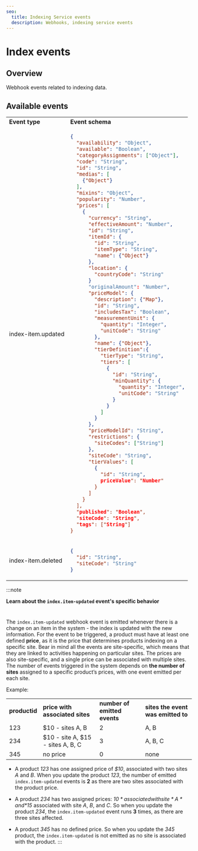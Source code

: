 ```yaml
---
seo:
  title: Indexing Service events
  description: Webhooks, indexing service events
---
```


# Index events

## Overview

Webhook events related to indexing data.

## Available events

<table>
  <tr>
    <td><b>Event type</b></td>
    <td><b>Event schema</b></td>
  </tr>
  <tr>
    <td>index-item.updated</td>
<td>

```json
{
  "availability": "Object",
  "available": "Boolean",
  "categoryAssignments": ["Object"],
  "code": "String",
  "id": "String",
  "medias": [
    {"Object"}
  ],
  "mixins": "Object",
  "popularity": "Number",
  "prices": [
    {
      "currency": "String",
      "effectiveAmount": "Number",
      "id": "String",
      "itemId": {
        "id": "String",
        "itemType": "String",
        "name": {"Object"}
      },
      "location": {
        "countryCode": "String"
      }
      "originalAmount": "Number",
      "priceModel": {
        "description": {"Map"},
        "id": "String",
        "includesTax": "Boolean",
        "measurementUnit": {
          "quantity": "Integer",
          "unitCode": "String"
        },
        "name": {"Object"},
        "tierDefinition":{
          "tierType": "String",
          "tiers": [
            {
              "id": "String",
              "minQuantity": {
                "quantity": "Integer",
                "unitCode": "String"
              }
            }
          ]
        }
      },
      "priceModelId": "String",
      "restrictions": {
        "siteCodes": ["String"]
      },
      "siteCode": "String",
      "tierValues": [
        {
          "id": "String",
          priceValue": "Number"
        }
      ]
    }
  ],
  "published": "Boolean",
  "siteCode": "String",
  "tags": ["String"]
}
```
</td>
</tr>

<tr>
    <td>index-item.deleted</td>
<td>

```json
{
  "id": "String",
  "siteCode": "String"
}
```
</td>
</tr>
</table>

:::note

**Learn about the `index.item-updated` event's specific behavior** 
#
The `index.item-updated` webhook event is emitted whenever there is a change on an item in the system - the index is updated with the new information. 
For the event to be triggered, a product must have at least one defined **price**, as it is the price that determines products indexing on a specific site.
Bear in mind all the events are site-specific, which means that they are linked to activities happening on particular sites. 
The prices are also site-specific, and a single price can be associated with multiple sites. 
The number of events triggered in the system depends on **the number of sites** assigned to a specific product’s prices, with one event emitted per each site. 

Example:
<table>
  <tr>
    <td><b>productid</b></td>
    <td><b>price with associated sites</b></td>
    <td><b>number of emitted events</b></td>
    <td><b>sites the event was emitted to</b></td>
  </tr>
  <tr>
    <td>123</td>
    <td>$10 - sites A, B</td>
    <td>2</td>
    <td>A, B</td>
  </tr>
  <tr>
    <td>234</td>
    <td>$10 - site A, $15 - sites A, B, C</td>
    <td>3</td>
    <td>A, B, C</td>
  </tr>
  <tr>
    <td>345</td>
    <td>no price</td>
    <td>0</td>
    <td>none</td>
  </tr>
</table>

* A product *123* has one assigned price of *$10*, associated with two sites *A* and *B*. When you update the product *123*, the number of emitted `index.item-updated` events is **2** as there are two sites associated with the product price.

* A product *234* has two assigned prices: *$10* associated with site *A* and *$15* associated with site *A*, *B*, and *C*. So when you update the product *234*, the `index.item-updated` event runs **3** times, as there are three sites affected.

* A product *345* has no defined price. So when you update the *345* product, the `index.item-updated` is not emitted as no site is associated with the product.
:::